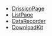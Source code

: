 * [DrissionPage](https://gitee.com/g1879/DrissionPage)
* [ListPage](https://gitee.com/g1879/ListPage)
* [DataRecorder](https://gitee.com/g1879/DataRecorder)
* [DownloadKit](https://gitee.com/g1879/DownloadKit)
